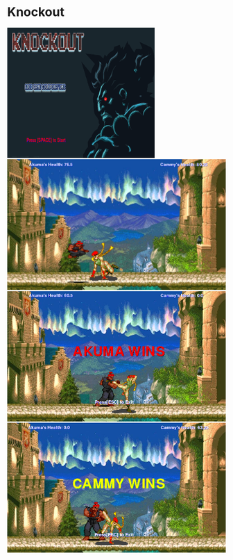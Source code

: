 # Knockout

<img src = "https://github.com/jli1598/Knockout/blob/master/objectives/start%20screen.PNG" width = "340" height = "300">
<img src = "https://github.com/jli1598/Knockout/blob/master/objectives/fight%20screen%203.PNG" >
<img src = "https://github.com/jli1598/Knockout/blob/master/objectives/akuma%20wins%20screen.PNG" >
<img src = "https://github.com/jli1598/Knockout/blob/master/objectives/cammy%20wins%20screen.PNG" >
